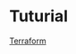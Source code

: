 # Tuturial
[Terraform](https://sweetcode.io/deploying-aws-ec2-instance-using-terraform/)





















